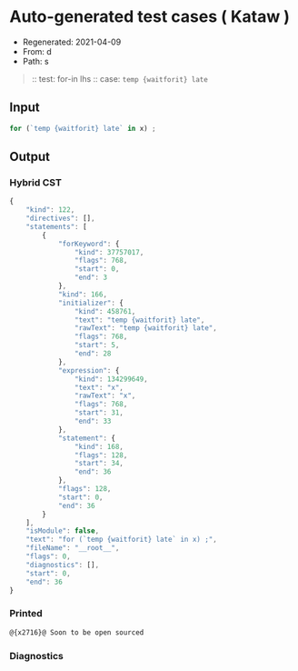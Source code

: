 # Auto-generated test cases ( Kataw )
- Regenerated: 2021-04-09
- From: d
- Path: s
> :: test: for-in lhs
> :: case: `temp {waitforit} late`
## Input

`````js
for (`temp {waitforit} late` in x) ;
`````

## Output

### Hybrid CST

```javascript
{
    "kind": 122,
    "directives": [],
    "statements": [
        {
            "forKeyword": {
                "kind": 37757017,
                "flags": 768,
                "start": 0,
                "end": 3
            },
            "kind": 166,
            "initializer": {
                "kind": 458761,
                "text": "temp {waitforit} late",
                "rawText": "temp {waitforit} late",
                "flags": 768,
                "start": 5,
                "end": 28
            },
            "expression": {
                "kind": 134299649,
                "text": "x",
                "rawText": "x",
                "flags": 768,
                "start": 31,
                "end": 33
            },
            "statement": {
                "kind": 168,
                "flags": 128,
                "start": 34,
                "end": 36
            },
            "flags": 128,
            "start": 0,
            "end": 36
        }
    ],
    "isModule": false,
    "text": "for (`temp {waitforit} late` in x) ;",
    "fileName": "__root__",
    "flags": 0,
    "diagnostics": [],
    "start": 0,
    "end": 36
}
```

### Printed

```javascript
@{x2716}@ Soon to be open sourced
```

### Diagnostics

```javascript

```

